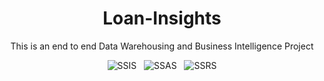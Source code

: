 <div align="center">
  
  # Loan-Insights
  This is an end to end Data Warehousing and Business Intelligence Project
  
  ![SSIS](https://img.shields.io/badge/SSIS-red?style=flat)
  &nbsp;
  ![SSAS](https://img.shields.io/badge/SSAS-green?style=flat)
  &nbsp;
  ![SSRS](https://img.shields.io/badge/SSRS-blue?style=flat)
  
</div>
